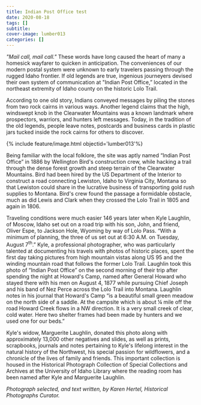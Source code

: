 ```yaml
---
title: Indian Post Office test
date: 2020-08-18
tags: []
subtitle: 
cover-image: lumber013
categories: []
---
```


 

*"Mail call, mail call."* These words have long caused the heart of many a homesick wayfarer to quicken in anticipation. The conveniences of our modern postal system were unknown to early travelers passing through the rugged Idaho frontier. If old legends are true, ingenious journeyers devised their own system of communication at &quot;Indian Post Office,&rdquo; located in the northeast extremity of Idaho county on the historic Lolo Trail.

According to one old story, Indians conveyed messages by piling the stones from two rock cairns in various ways. Another legend claims that the high, windswept knob in the Clearwater Mountains was a known landmark where prospectors, warriors, and hunters left messages. Today, in the tradition of the old legends, people leave notes, postcards and business cards in plastic jars tucked inside the rock cairns for others to discover.


{% include feature/image.html objectid='lumber013'%}

Being familiar with the local folklore, the site was aptly named &ldquo;Indian Post Office&rdquo; in 1886 by Wellington Bird's construction crew, while hacking a trail through the dense forest growth and steep terrain of the Clearwater Mountains. Bird had been hired by the US Department of the Interior to construct a road connecting Lewiston, Idaho to Virginia City, Montana so that Lewiston could share in the lucrative business of transporting gold rush supplies to Montana. Bird's crew found the passage a formidable obstacle, much as did Lewis and Clark when they crossed the Lolo Trail in 1805 and again in 1806.


Traveling conditions were much easier 146 years later when Kyle Laughlin, of Moscow, Idaho set out on a road trip with his son, John, and friend, Oliver Espe, to Jackson Hole, Wyoming by way of Lolo Pass. &ldquo;With a minimum of planning, the three of us set out at 6:30 A.M. on Tuesday, August 7<sup>th</sup>.&rdquo; Kyle, a professional photographer, who was particularly talented at documenting his travels with photos of historic places, spent the first day taking pictures from high mountain vistas along US 95 and the winding mountain road that follows the former Lolo Trail. Laughlin took this photo of &ldquo;Indian Post Office&rdquo; on the second morning of their trip after spending the night at Howard's Camp, named after General Howard who stayed there with his men on August 4, 1877 while pursuing Chief Joseph and his band of Nez Perce across the Lolo Trail into Montana. Laughlin notes in his journal that Howard's Camp &ldquo;is a beautiful small green meadow on the north side of a saddle. At the campsite which is about ¼ mile off the road Howard Creek flows in a NW direction. It is a very small creek of clear, cold water. Here two shelter frames had been made by hunters and we used one for our beds.&rdquo;


Kyle's widow, Marguerite Laughlin, donated this photo along with approximately 13,000 other negatives and slides, as well as prints, scrapbooks, journals and notes pertaining to Kyle's lifelong interest in the natural history of the Northwest, his special passion for wildflowers, and a chronicle of the lives of family and friends. This important collection is housed in the Historical Photograph Collection of Special Collections and Archives at the University of Idaho Library where the reading room has been named after Kyle and Marguerite Laughlin.


*Photograph selected, and text written, by Karen Hertel, Historical Photographs Curator.*


